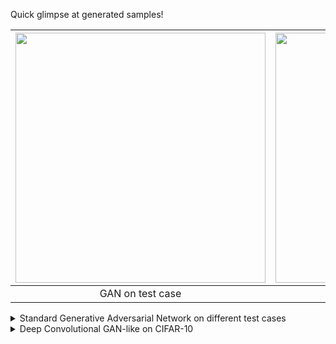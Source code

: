 Quick glimpse at generated samples!

| <img src="https://github.com/Zenchiyu/deep-learning-implementations/assets/49496107/ada5b7b7-ff81-4155-a630-01531082ff17" width=400> | <img src="https://github.com/Zenchiyu/deep-learning-implementations/assets/49496107/2db9c0fa-bf1d-4bcd-93f5-23e63f84b5be" width=400>
|:--:| :--:|
| GAN on test case | DCGAN-like on CIFAR-10 |


<details>
<summary>Standard Generative Adversarial Network on different test cases</summary>
  
I reimplemented the standard GAN from our course using Multi-Layer Perceptrons for both the generator and discriminator. We trained our model with 500 epochs in all plots except those on the right. These used 1000 epochs (about 3-4 min of training).

- First test case: A standard normal distribution split in two


| <img src="https://github.com/Zenchiyu/deep-learning-implementations/assets/49496107/ada5b7b7-ff81-4155-a630-01531082ff17" width=300> | <img src="https://github.com/Zenchiyu/deep-learning-implementations/assets/49496107/a9516acb-30cb-4b85-ae87-3fcbfdb460f5" width=300> | <img src="https://github.com/Zenchiyu/deep-learning-implementations/assets/49496107/fecc0503-1541-4056-8082-16386603b129" width=300>
|:--:| :--:| :--:|

We created the data distribution by cutting a standard normal distribution in two and pushing the two parts by $1$ unit away from $0$.

- Second test case: A distribution in the form of a heart


| <img src="https://github.com/Zenchiyu/deep-learning-implementations/assets/49496107/44b6915d-d616-4e60-81bf-c40d3a3d188c" width=300> | <img src="https://github.com/Zenchiyu/deep-learning-implementations/assets/49496107/f2cc00cf-7509-4396-a43c-48c38f24f6fd" width=300> | <img src="https://github.com/Zenchiyu/deep-learning-implementations/assets/49496107/d6b52332-49b9-4885-80f8-592420ca91fb" width=300>
|:--:| :--:| :--:|


Fake samples are in red, and real samples are in blue.

Generator:
```
Sequential(
  (0): Linear(in_features=16, out_features=100, bias=True)
  (1): ReLU()
  (2): Linear(in_features=100, out_features=2, bias=True)
)
```

Discriminator:
```
Sequential(
  (0): Linear(in_features=2, out_features=100, bias=True)
  (1): ReLU()
  (2): Linear(in_features=100, out_features=1, bias=True)
  (3): Sigmoid()
)
```

Remark(s): 
We train the generator to maximize the false acceptance of the discriminator. In contrast, we want the discriminator to correctly classify samples as real or fake by minimizing the binary cross entropy loss.

</details>

<details>
<summary>Deep Convolutional GAN-like on CIFAR-10</summary>

I reimplemented a Deep Convolutional GAN inspired by the DCGAN from our course using convolutional and batch normalization layers for both the generator and discriminator. Instead of using transposed convolutions in the generator, I used bilinear interpolations followed by "same convolutions" (keeping spatial resolution after conv.). Moreover, my generator is trained twice as much as the discriminator. I show some results I've got for different epochs.

| <img src="https://github.com/Zenchiyu/deep-learning-implementations/assets/49496107/c4b54565-4c2d-4b34-a63a-249b91201041" width=300> | <img src="https://github.com/Zenchiyu/deep-learning-implementations/assets/49496107/468a1c8d-6430-427b-adea-949f0c2d83f2" width=300> | <img src="https://github.com/Zenchiyu/deep-learning-implementations/assets/49496107/2db9c0fa-bf1d-4bcd-93f5-23e63f84b5be" width=300>
|:--:| :--:| :--:|
|After first epoch| After $6$ epochs | After $22$ epochs|

I've rescaled the generated samples to be in the [0, 1] range before displaying them. Initially, the generator seems to create edge detectors. As training progresses, some generated pictures look like boats while others don't make sense.

| <img src="https://github.com/Zenchiyu/deep-learning-implementations/assets/49496107/8ff75ef0-4b87-4028-9a0f-4897f75120a4" width=300> | <img src="https://github.com/Zenchiyu/deep-learning-implementations/assets/49496107/6d1d03b1-e9c5-4474-9f1a-2ece2f564bf5" width=300> | <img src="https://github.com/Zenchiyu/deep-learning-implementations/assets/49496107/56575292-5cc0-49f7-a679-c195b67fc639" width=300>
|:--:| :--:| :--:|
|After $32$ epochs| After $36$ epochs | After $50$ epochs|

We can try to observe our discriminator's performance for each epoch:

| <img src="https://github.com/Zenchiyu/deep-learning-implementations/assets/49496107/ad2acb15-1b2c-459c-9b0b-70b52ede8642" width=300> | <img src="https://github.com/Zenchiyu/deep-learning-implementations/assets/49496107/4b442c53-3a56-410a-a90e-7798a72427f2" width=300> | <img src="https://github.com/Zenchiyu/deep-learning-implementations/assets/49496107/f85b05fa-cd1a-4fe6-a2c9-2b2d017b5db5" width=300> 
|:--:| :--:| :--:|
|Average discriminator's output based on a batch of: real train, fake train , real test | Std discriminator's output based on a batch of: real train, fake train , real test | Generator and discriminator training losses based on a batch of real [x]or fake samples|

It makes sense that the discriminator predicts "real" for real samples and "fake" for fake samples!

Remark(s):

- I forgot to create checkpoints and forgot to set the bias of the generator's last convolutional layer to false.
- It takes around $2$ hours to train my model with $50$ epochs on an AMD Ryzen 5 5600 6-Core Processor since I currently don't have access to a GPU. [The experiment was tracked using Weights & Biases](https://wandb.ai/stephane-nguyen/standard-gan-cnn/runs/7pxffg23?workspace=user-stephane-nguyen)
- Setting our models to evaluation mode after the first epoch is apparently (empirically) better than training mode. We observed it after mistakenly forgetting to reset the generators and discriminators to training mode after evaluation. In contrast, alternating between evaluation and training mode made my generated samples completely white or black after some epochs.

![image](https://github.com/Zenchiyu/deep-learning-implementations/assets/49496107/edcb1e15-2724-4399-a1b2-25ab4c243165)


